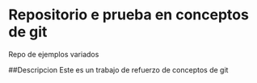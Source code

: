 # Repositorio e prueba en conceptos de git
Repo de ejemplos variados

##Descripcion
Este es un trabajo de refuerzo de conceptos de git
